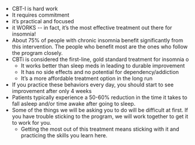 * CBT-I is hard work
* It requires commitment
* it’s practical and focused
* it WORKS -- in fact, it’s the most effective treatment out there for insomnia!
* About 75% of people with chronic insomnia benefit significantly from this
  intervention. The people who benefit most are the ones who follow the program
  closely.
* CBTi is considered the first-line, gold standard treatment for insomnia o 
  * It works better than sleep meds in leading to durable improvement
  * It has no side effects and no potential for dependency/addiction
  * It’s a more affordable treatment option in the long run
* If you practice these behaviors every day, you should start to see improvement
  after only 4 weeks
* Patients typically experience a 50-60% reduction in the time it takes to fall
  asleep and/or time awake after going to sleep.
* Some of the things we will be asking you to do will be difficult at first. If
  you have trouble sticking to the program, we will work together to get it to
  work for you.
  * Getting the most out of this treatment means sticking with it and practicing
    the skills you learn here.